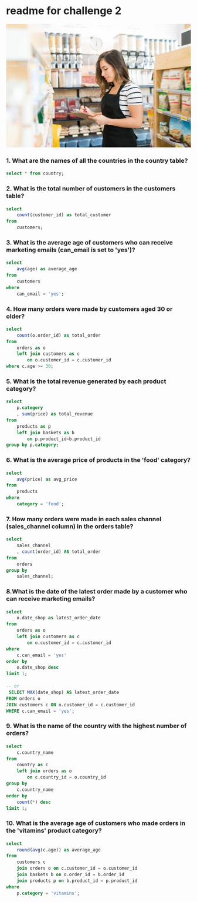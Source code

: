 # readme for challenge 2

![App Screenshot](https://github.com/harshali-2001/Steel_Data_Challenge/blob/main/case%203%20store/sql3.jpg)


### 1. What are the names of all the countries in the country table?
```` sql
select * from country;
````

### 2. What is the total number of customers in the customers table?
```` sql
select
	count(customer_id) as total_customer
from 
	customers;
````
    
### 3. What is the average age of customers who can receive marketing emails (can_email is set to 'yes')?
```` sql
select
	avg(age) as average_age
from 
	customers
where
	can_email = 'yes';
````
    
### 4. How many orders were made by customers aged 30 or older?

```` sql
select 
	count(o.order_id) as total_order
from 
	orders as o
	left join customers as c
		on o.customer_id = c.customer_id
where c.age >= 30;
````

### 5. What is the total revenue generated by each product category?
```` sql
select 
	p.category
    , sum(price) as total_revenue
from
	products as p
    left join baskets as b
		on p.product_id=b.product_id
group by p.category;
````

### 6. What is the average price of products in the 'food' category?
```` sql
select 
	avg(price) as avg_price
from 
	products
where 
	category = 'food';
````
    
### 7. How many orders were made in each sales channel (sales_channel column) in the orders table?
```` sql
select
	sales_channel 
    , count(order_id) AS total_order
from
	orders
group by 
	sales_channel;
 ````
   
### 8.What is the date of the latest order made by a customer who can receive marketing emails?
```` sql
select 
	o.date_shop as latest_order_date
from
	orders as o
    left join customers as c
		on o.customer_id = c.customer_id
where
	c.can_email = 'yes'
order by 
	o.date_shop desc
limit 1;

-- or 
 SELECT MAX(date_shop) AS latest_order_date
FROM orders o
JOIN customers c ON o.customer_id = c.customer_id
WHERE c.can_email = 'yes';
````

 
### 9. What is the name of the country with the highest number of orders?
```` sql
select 
	c.country_name
from
	country as c
    left join orders as o
		on c.country_id = o.country_id
group by 
	c.country_name
order by
	count(*) desc
limit 1;
````


### 10. What is the average age of customers who made orders in the 'vitamins' product category?
```` sql
select
	round(avg(c.age)) as average_age
from
	customers c
	join orders o on c.customer_id = o.customer_id
	join baskets b on o.order_id = b.order_id
	join products p on b.product_id = p.product_id
where
	p.category = 'vitamins';
````
